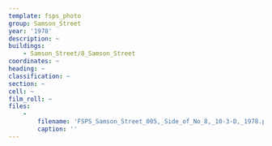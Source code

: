 ```yaml
---
template: fsps_photo
group: Samson_Street
year: '1978'
description: ~
buildings:
    - Samson_Street/8_Samson_Street
coordinates: ~
heading: ~
classification: ~
section: ~
cell: ~
film_roll: ~
files:
    -
        filename: 'FSPS_Samson_Street_005,_Side_of_No_8,_10-3-D,_1978.png'
        caption: ''
---
```

